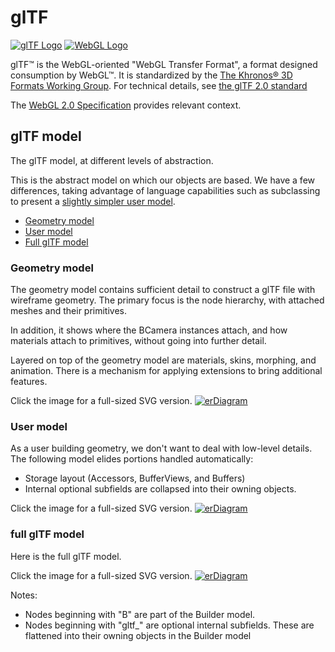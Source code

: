 # glTF

[![glTF Logo](img/glTF_100px_June16.png)](https://www.khronos.org/gltf/)
[![WebGL Logo](img/WebGL_100px_June16.png)](https://www.khronos.org/webgl/)

glTF™ is the WebGL-oriented "WebGL Transfer Format", a format designed consumption by WebGL™. It is standardized by the [The Khronos® 3D Formats Working Group](https://www.khronos.org/gltf/). For technical details, see [the glTF 2.0 standard](https://registry.khronos.org/glTF/specs/2.0/glTF-2.0.html)

The [WebGL 2.0 Specification](https://registry.khronos.org/webgl/specs/latest/2.0/) provides relevant context.

## glTF model

The glTF model, at different levels of abstraction.

This is the abstract model on which our objects are based. We have a few differences, taking advantage of language capabilities such as subclassing to present a [slightly simpler user model](compiler.md).

- [Geometry model](#geometry-model)
- [User model](#user-model)
- [Full glTF model](#full-gltf-model)

### Geometry model

The geometry model contains sufficient detail to construct a glTF file with wireframe geometry. The primary focus is the node hierarchy, with attached meshes and their primitives.

In addition, it shows where the BCamera instances attach, and how materials attach to primitives, without going into further detail.

Layered on top of the geometry model are materials, skins, morphing, and animation. There is a mechanism for applying extensions to bring additional features.

Click the image for a full-sized SVG version.
[![erDiagram](img/erDiagramGeometry.svg)](img/erDiagramGeometry.svg)

### User model

As a user building geometry, we don't want to deal with low-level details. The following model elides portions handled automatically:

- Storage layout (Accessors, BufferViews, and Buffers)
- Internal optional subfields are collapsed into their owning objects.

Click the image for a full-sized SVG version.
[![erDiagram](img/erDiagramUserSubset.svg)](https://raw.githubusercontent.com/BobKerns/gltf_builder/refs/heads/main/docs/erDiagramUserSubset.svg)

### full glTF model

Here is the full glTF model.

Click the image for a full-sized SVG version.
[![erDiagram](img/erDiagram.svg)](https://raw.githubusercontent.com/BobKerns/gltf_builder/refs/heads/main/docs/erDiagram.svg)

Notes:

- Nodes beginning with "B" are part of the Builder model.
- Nodes beginning with "gltf_" are optional internal subfields. These are flattened into their owning objects in the Builder model
